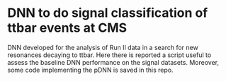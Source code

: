 # DNN to do signal classification of ttbar events at CMS

DNN developed for the analysis of Run II data in a search for new resonances decaying to ttbar. Here there is reported a script useful to assess the baseline DNN performance on the signal datasets.
Moreover, some code implementing the pDNN is saved in this repo.
